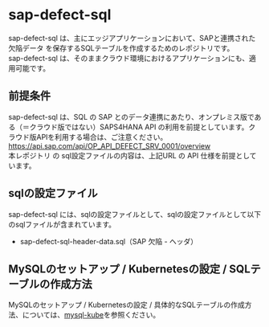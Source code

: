 # sap-defect-sql
sap-defect-sql は、主にエッジアプリケーションにおいて、SAPと連携された 欠陥データ を保存するSQLテーブルを作成するためのレポジトリです。  
sap-defect-sql は、そのままクラウド環境におけるアプリケーションにも、適用可能です。  

## 前提条件  
sap-defect-sql は、SQL の SAP とのデータ連携にあたり、オンプレミス版である（＝クラウド版ではない）SAPS4HANA API の利用を前提としています。クラウド版APIを利用する場合は、ご注意ください。  
https://api.sap.com/api/OP_API_DEFECT_SRV_0001/overview  
本レポジトリ の sql設定ファイルの内容は、上記URL の API 仕様を前提としています。  

## sqlの設定ファイル
sap-defect-sql には、sqlの設定ファイルとして、sqlの設定ファイルとして以下のsqlファイルが含まれています。  

* sap-defect-sql-header-data.sql（SAP 欠陥 - ヘッダ）

## MySQLのセットアップ / Kubernetesの設定 / SQLテーブルの作成方法
MySQLのセットアップ / Kubernetesの設定 / 具体的なSQLテーブルの作成方法、については、[mysql-kube](https://github.com/latonaio/mysql-kube)を参照ください。